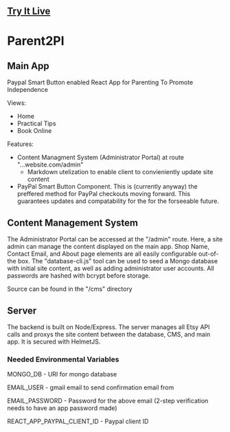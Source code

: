 ## [Try It Live](https://parent2pi.herokuapp.com/ "Parent2PI Beta Demo")

# Parent2PI
## Main App

Paypal Smart Button enabled React App for Parenting To Promote Independence

Views:
* Home
* Practical Tips
* Book Online

Features:
* Content Managment System (Administrator Portal) at route "...website.com/admin"
  * Markdown utelization to enable client to convieniently update site content
* PayPal Smart Button Component. This is (currently anyway) the preffered method for PayPal checkouts moving forward. This guarantees updates and compatability for the for the forseeable future.

## Content Management System
The Administrator Portal can be accessed at the "/admin" route. Here, a site admin can manage the content displayed on the main app. Shop Name, Contact Email, and About page elements are all easily configurable out-of-the box. The "database-cli.js" tool can be used to seed a Mongo database with initial site content, as well as adding administrator user accounts. All passwords are hashed with bcrypt before storage.

Source can be found in the "/cms" directory

## Server
The backend is built on Node/Express. The server manages all Etsy API calls and proxys the site content between the database, CMS, and main app. It is secured with HelmetJS.

### Needed Environmental Variables
MONGO_DB - URI for mongo database

EMAIL_USER - gmail email to send confirmation email from

EMAIL_PASSWORD - Password for the above email (2-step verification needs to have an app password made)

REACT_APP_PAYPAL_CLIENT_ID - Paypal client ID
